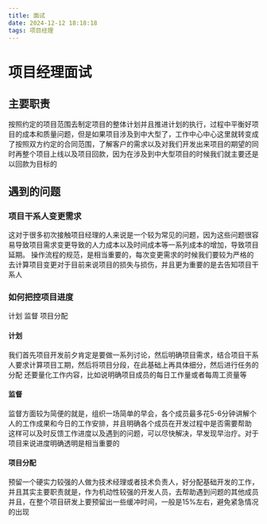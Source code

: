 ```yaml
---
title: 面试
date: 2024-12-12 18:18:18
tags: 项目经理
---
```

# 项目经理面试
## 主要职责
按照约定的项目范围去制定项目的整体计划并且推进计划的执行，过程中平衡好项目的成本和质量问题，但是如果项目涉及到中大型了，工作中心中心这里就转变成了按照双方约定的合同范围，了解客户的需求以及对我们开发出来项目的期望的同时再整个项目上线以及项目回款，因为在涉及到中大型项目的时候我们就主要还是以回款为目标的
## 遇到的问题
### 项目干系人变更需求
这对于很多初次接触项目经理的人来说是一个较为常见的问题，因为这些问题很容易导致项目需求变更导致的人力成本以及时间成本等一系列成本的增加，导致项目延期。
操作流程的规范，是相当重要的，每次变更需求的时候我们要较为严格的去计算项目变更对于目前来说项目的损失与损伤，并且更为重要的是去告知项目干系人
### 如何把控项目进度
计划 监督 项目分配
#### 计划
我们首先项目开发前夕肯定是要做一系列讨论，然后明确项目需求，结合项目干系人要求计算项目工期，然后将项目分段，在此基础上再具体细分，然后进行任务的分配
还要量化工作内容，比如说明确项目成员的每日工作量或者每周工资量等
#### 监督
监督方面较为简便的就是，组织一场简单的早会，各个成员最多花5-6分钟讲解个人的工作成果和今日的工作安排，并且明确各个成员在开发过程中是否需要帮助
这样可以及时反馈工作进度以及遇到的问题，可以尽快解决，早发现早治疗。对于项目来说进度明确透明是相当重要的
#### 项目分配
预留一个硬实力较强的人做为技术经理或者技术负责人，好分配基础开发的工作，并且其实主要职责就是，作为机动性较强的开发人员，去帮助遇到问题的其他成员
并且，在整个项目研发上要预留出一些缓冲时间，一般是15%左右，避免紧急情况的出现